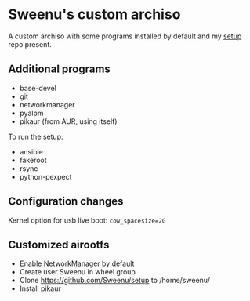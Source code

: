 # Sweenu's custom archiso

A custom archiso with some programs installed by default and my
[setup](https://github.com/Sweenu/setup) repo present.


## Additional programs

- base-devel
- git
- networkmanager
- pyalpm
- pikaur (from AUR, using itself)

To run the setup:
- ansible
- fakeroot
- rsync
- python-pexpect


## Configuration changes

Kernel option for usb live boot:
`cow_spacesize=2G`


## Customized airootfs

- Enable NetworkManager by default
- Create user Sweenu in wheel group
- Clone https://github.com/Sweenu/setup to /home/sweenu/
- Install pikaur
